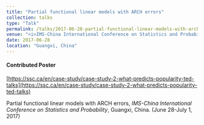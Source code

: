 ```yaml
---
title: "Partial functional linear models with ARCH errors"
collection: talks
type: "Talk"
permalink: /talks/2017-06-28-partial-functional-linear-models-with-arch-errors
venue: "<i>IMS-China International Conference on Statistics and Probability</i>"
date: 2017-06-28
location: "Guangxi, China"
---
```


#### Contributed Poster

[https://ssc.ca/en/case-study/case-study-2-what-predicts-popularity-ted-talks](https://ssc.ca/en/case-study/case-study-2-what-predicts-popularity-ted-talks)

Partial functional linear models with ARCH errors, <i>IMS-China International Conference on Statistics and Probability</i>, Guangxi, China. (June 28-July 1, 2017)
